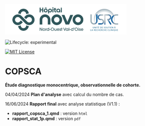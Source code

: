 ![USRC](novo_usrc.png)

<!-- badges: start -->

![Lifecycle: experimental](https://img.shields.io/badge/lifecycle-experimental-orange.svg)

[![MIT License](https://img.shields.io/badge/License-MIT-green.svg)](https://choosealicense.com/licenses/mit/)

<!-- badges: end -->

# COPSCA

**Étude diagnostique monocentrique, observationnelle de cohorte.**



04/04/2024 **Plan d'analyse** avec calcul du nombre de cas.

16/06/2024 **Rapport final** avec analyse statistique (V1.1) :

 -  **rapport_copsca_1.qmd** : version  `html`
 -  **rapport_stat_1p.qmd** : version `pdf`
  

